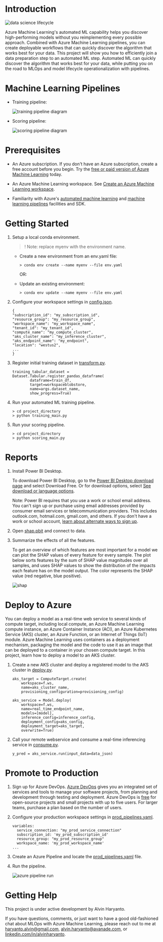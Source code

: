 # Introduction
![data science lifecycle](media/data_science_lifecycle.png)

Azure Machine Learning's automated ML capability helps you discover high-performing models without you reimplementing every possible approach. Combined with Azure Machine Learning pipelines, you can create deployable workflows that can quickly discover the algorithm that works best for your data. This project will show you how to efficiently join a data preparation step to an automated ML step. Automated ML can quickly discover the algorithm that works best for your data, while putting you on the road to MLOps and model lifecycle operationalization with pipelines.

# Machine Learning Pipelines
* Training pipeline:

    ![training pipeline diagram](media/training_pipeline.png)

* Scoring pipeline:
    
    ![scoring pipeline diagram](media/scoring_pipeline.png)

# Prerequisites

* An Azure subscription. If you don't have an Azure subscription, create a free account before you begin. Try the [free or paid version of Azure Machine Learning](https://azure.microsoft.com/free/) today.

* An Azure Machine Learning workspace. See [Create an Azure Machine Learning workspace](https://docs.microsoft.com/en-us/azure/machine-learning/how-to-manage-workspace?tabs=python).  

* Familiarity with Azure's [automated machine learning](https://docs.microsoft.com/en-us/azure/machine-learning/concept-automated-ml) and [machine learning pipelines](https://docs.microsoft.com/en-us/azure/machine-learning/concept-ml-pipelines) facilities and SDK.

# Getting Started
1. Setup a local conda environment.

    > ! Note: replace myenv with the environment name.
    - Create a new environment from an env.yaml file:

        `> conda env create --name myenv --file env.yaml`
    
        OR:
    - Update an existing environment:

        `> conda env update --name myenv --file env.yaml`

2. Configure your workspace settings in [config.json](config.json).

    ```
    {
    "subscription_id": "my_subscription_id",
    "resource_group": "my_resource_group",
    "workspace_name": "my_workspace_name",
    "tenant_id": "my_tenant_id",
    "compute_name": "my_compute_cluster",
    "aks_cluster_name": "my_inference_cluster",
    "aks_endpoint_name": "my_endpoint",
    "location": "westus2",
    ...
    }
    ```

3. Register initial training dataset in [transform.py](src/training_pipes/transform/transform.py).
    ```
    training_tabular_dataset = Dataset.Tabular.register_pandas_dataframe(
            dataframe=train_df,
            target=workspaceblobstore,
            name=args.dataset_name,
            show_progress=True)
    ```

4. Run your automated ML training pipeline.

    ```
    > cd project_directory
    > python training_main.py
    ```

5. Run your scoring pipeline.

    ```
    > cd project_directory
    > python scoring_main.py
    ```

# Reports
1. Install Power BI Desktop.

    To download Power BI Desktop, go to the [Power BI Desktop download page](https://powerbi.microsoft.com/desktop) and select Download Free. Or for download options, select [See download or language options](https://www.microsoft.com/download/details.aspx?id=58494).

    Note: Power BI requires that you use a work or school email address. You can't sign up or purchase using email addresses provided by consumer email services or telecommunication providers. This includes outlook.com, hotmail.com, gmail.com, and others. If you don't have a work or school account, [learn about alternate ways to sign up](https://docs.microsoft.com/en-us/power-bi/enterprise/service-admin-signing-up-for-power-bi-with-a-new-office-365-trial).

2. Open [shap.pbit](reports/shap.pbit) and connect to data.

3. Summarize the effects of all the features.

    To get an overview of which features are most important for a model we can plot the SHAP values of every feature for every sample. The plot below sorts features by the sum of SHAP value magnitudes over all samples, and uses SHAP values to show the distribution of the impacts each feature has on the model output. The color represents the SHAP value (red negative, blue positive).

    ![shap](media/shap.png)

# Deploy to Azure
You can deploy a model as a real-time web service to several kinds of compute target, including local compute, an Azure Machine Learning compute instance, an Azure Container Instance (ACI), an Azure Kubernetes Service (AKS) cluster, an Azure Function, or an Internet of Things (IoT) module. Azure Machine Learning uses containers as a deployment mechanism, packaging the model and the code to use it as an image that can be deployed to a container in your chosen compute target. In this project, learn how to deploy a model to an AKS cluster.

1. Create a new AKS cluster and deploy a registered  model to the AKS cluster in [deploy.py](src/deployment/deploy.py).

    ```
    aks_target = ComputeTarget.create(
        workspace=f.ws,
        name=aks_cluster_name,
        provisioning_configuration=provisioning_config)
    ```

    ```
    aks_service = Model.deploy(
        workspace=f.ws,
        name=real_time_endpoint_name,
        models=[model],
        inference_config=inference_config,
        deployment_config=aks_config,
        deployment_target=aks_target,
        overwrite=True)
    ```

2. Call your remote webservice and consume a real-time inferencing service in [consume.py](src/deployment/consume.py).

    ```
    y_pred = aks_service.run(input_data=data_json)
    ```

# Promote to Production
1. Sign up for Azure DevOps. [Azure DevOps](https://docs.microsoft.com/en-us/azure/devops/user-guide/what-is-azure-devops?view=azure-devops) gives you an integrated set of services and tools to manage your software projects, from planning and development through testing and deployment. Azure DevOps is [free](https://azure.microsoft.com/pricing/details/devops/azure-devops-services/) for open-source projects and small projects with up to five users. For larger teams, purchase a plan based on the number of users.

2. Configure your production workspace settings in [prod_pipelines.yaml](cicd_pipelines/prod_pipelines.yaml).

    ```
    variables:
      service_connection: "my_prod_service_connection"
      subscription_id: 'my_prod_subscription_id'
      resource_group: "my_prod_resource_group"
      workspace_name: 'my_prod_workspace_name'
    ...
    ```

3. Create an Azure Pipeline and locate the [prod_pipelines.yaml](cicd_pipelines/prod_pipelines.yaml) file.

4. Run the pipeline.

    ![azure pipeline run](media/azure_pipeline_run.png)

# Getting Help
This project is under active development by Alvin Haryanto.

If you have questions, comments, or just want to have a good old-fashioned chat about MLOps with Azure Machine Learning, please reach out to me at haryanto.alvin@gmail.com, alvin.haryanto@avanade.com, or [linkedin.com/in/alvinharyanto](https://www.linkedin.com/in/alvinharyanto).